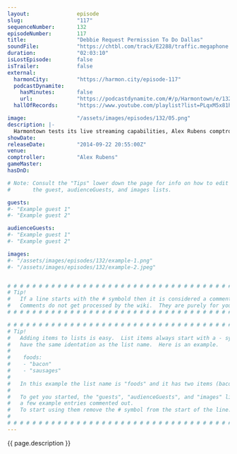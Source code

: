 ```yaml
---
layout:               episode
slug:                 "117"
sequenceNumber:       132
episodeNumber:        117
title:                "Debbie Request Permission To Do Dallas"
soundFile:            "https://chtbl.com/track/E2288/traffic.megaphone.fm/STA4345391070.mp3?updated=1560983632"
duration:             "02:03:10"
isLostEpisode:        false
isTrailer:            false
external:
  harmonCity:         "https://harmon.city/episode-117"
  podcastDynamite:
    hasMinutes:       false
    url:              "https://podcastdynamite.com/#/p/Harmontown/e/132/117"
  hallOfRecords:      "https://www.youtube.com/playlist?list=PLqxM5x81hNOYhgcVBJQ_jj5ADJ3xpbfYH"

image:                "/assets/images/episodes/132/05.png"
description: |-
  Harmontown tests its live streaming capabilities, Alex Rubens comptrolls and instead of D&D the group goes on a sci-fi side quest.
showDate:             
releaseDate:          "2014-09-22 20:55:00Z"
venue:                
comptroller:          "Alex Rubens"
gameMaster:           
hasDnD:               

# Note: Consult the "Tips" lower down the page for info on how to edit
#       the guest, audienceGuests, and images lists.

guests:
#- "Example guest 1"
#- "Example guest 2"

audienceGuests:
#- "Example guest 1"
#- "Example guest 2"

images:
#- "/assets/images/episodes/132/example-1.png"
#- "/assets/images/episodes/132/example-2.jpeg"


# # # # # # # # # # # # # # # # # # # # # # # # # # # # # # # # # # # # # # # # # # # # #
# Tip!
#   If a line starts with the # symbold then it is considered a comment.
#   Comments do not get processed by the wiki.  They are purely for your information.
# # # # # # # # # # # # # # # # # # # # # # # # # # # # # # # # # # # # # # # # # # # # #

# # # # # # # # # # # # # # # # # # # # # # # # # # # # # # # # # # # # # # # # # # # # #
# Tip!
#   Adding items to lists is easy.  List items always start with a - symbol and have
#   have the same identation as the list name.  Here is an example.
#
#    foods:
#    - "bacon"
#    - "sausages"
#
#   In this example the list name is "foods" and it has two items (bacon, and sausages).
#
#   To get you started, the "guests", "audienceGuests", and "images" lists below have
#   a few example entries commented out.
#   To start using them remove the # symbol from the start of the line.
#
# # # # # # # # # # # # # # # # # # # # # # # # # # # # # # # # # # # # # # # # # # # # #
---
```


<!-- The episode description will be rendered here -->
{{ page.description }}

<!-- Add your content BELOW here -->
<!-- vvvvvvvvvvvvvvvvvvvvvvvvvvv -->




<!-- ^^^^^^^^^^^^^^^^^^^^^^^^^^^ -->
<!-- Add your content ABOVE here -->

<!-- The episode gallery will be rendered here -->